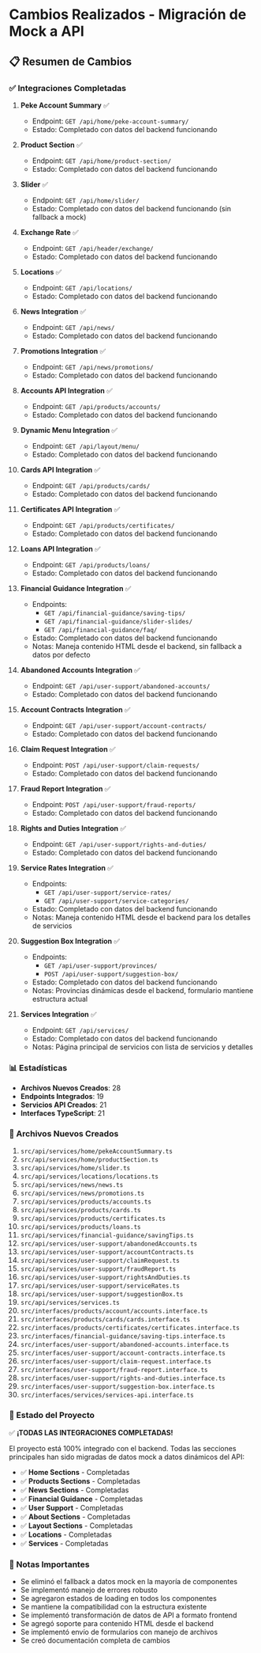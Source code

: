 # Cambios Realizados - Migración de Mock a API

## 📋 Resumen de Cambios

### ✅ Integraciones Completadas

1. **Peke Account Summary** ✅
   - Endpoint: `GET /api/home/peke-account-summary/`
   - Estado: Completado con datos del backend funcionando

2. **Product Section** ✅
   - Endpoint: `GET /api/home/product-section/`
   - Estado: Completado con datos del backend funcionando

3. **Slider** ✅
   - Endpoint: `GET /api/home/slider/`
   - Estado: Completado con datos del backend funcionando (sin fallback a mock)

4. **Exchange Rate** ✅
   - Endpoint: `GET /api/header/exchange/`
   - Estado: Completado con datos del backend funcionando

5. **Locations** ✅
   - Endpoint: `GET /api/locations/`
   - Estado: Completado con datos del backend funcionando

6. **News Integration** ✅
   - Endpoint: `GET /api/news/`
   - Estado: Completado con datos del backend funcionando

7. **Promotions Integration** ✅
   - Endpoint: `GET /api/news/promotions/`
   - Estado: Completado con datos del backend funcionando

8. **Accounts API Integration** ✅
   - Endpoint: `GET /api/products/accounts/`
   - Estado: Completado con datos del backend funcionando

9. **Dynamic Menu Integration** ✅
   - Endpoint: `GET /api/layout/menu/`
   - Estado: Completado con datos del backend funcionando

10. **Cards API Integration** ✅
    - Endpoint: `GET /api/products/cards/`
    - Estado: Completado con datos del backend funcionando

11. **Certificates API Integration** ✅
    - Endpoint: `GET /api/products/certificates/`
    - Estado: Completado con datos del backend funcionando

12. **Loans API Integration** ✅
    - Endpoint: `GET /api/products/loans/`
    - Estado: Completado con datos del backend funcionando

13. **Financial Guidance Integration** ✅
    - Endpoints: 
      - `GET /api/financial-guidance/saving-tips/`
      - `GET /api/financial-guidance/slider-slides/`
      - `GET /api/financial-guidance/faq/`
    - Estado: Completado con datos del backend funcionando
    - Notas: Maneja contenido HTML desde el backend, sin fallback a datos por defecto

14. **Abandoned Accounts Integration** ✅
    - Endpoint: `GET /api/user-support/abandoned-accounts/`
    - Estado: Completado con datos del backend funcionando

15. **Account Contracts Integration** ✅
    - Endpoint: `GET /api/user-support/account-contracts/`
    - Estado: Completado con datos del backend funcionando

16. **Claim Request Integration** ✅
    - Endpoint: `POST /api/user-support/claim-requests/`
    - Estado: Completado con datos del backend funcionando

17. **Fraud Report Integration** ✅
    - Endpoint: `POST /api/user-support/fraud-reports/`
    - Estado: Completado con datos del backend funcionando

18. **Rights and Duties Integration** ✅
    - Endpoint: `GET /api/user-support/rights-and-duties/`
    - Estado: Completado con datos del backend funcionando

19. **Service Rates Integration** ✅
    - Endpoints: 
      - `GET /api/user-support/service-rates/`
      - `GET /api/user-support/service-categories/`
    - Estado: Completado con datos del backend funcionando
    - Notas: Maneja contenido HTML desde el backend para los detalles de servicios

20. **Suggestion Box Integration** ✅
    - Endpoints: 
      - `GET /api/user-support/provinces/`
      - `POST /api/user-support/suggestion-box/`
    - Estado: Completado con datos del backend funcionando
    - Notas: Provincias dinámicas desde el backend, formulario mantiene estructura actual

21. **Services Integration** ✅
    - Endpoint: `GET /api/services/`
    - Estado: Completado con datos del backend funcionando
    - Notas: Página principal de servicios con lista de servicios y detalles

### 📊 Estadísticas

- **Archivos Nuevos Creados**: 28
- **Endpoints Integrados**: 19
- **Servicios API Creados**: 21
- **Interfaces TypeScript**: 21

### 🔧 Archivos Nuevos Creados

1. `src/api/services/home/pekeAccountSummary.ts`
2. `src/api/services/home/productSection.ts`
3. `src/api/services/home/slider.ts`
4. `src/api/services/locations/locations.ts`
5. `src/api/services/news/news.ts`
6. `src/api/services/news/promotions.ts`
7. `src/api/services/products/accounts.ts`
8. `src/api/services/products/cards.ts`
9. `src/api/services/products/certificates.ts`
10. `src/api/services/products/loans.ts`
11. `src/api/services/financial-guidance/savingTips.ts`
12. `src/api/services/user-support/abandonedAccounts.ts`
13. `src/api/services/user-support/accountContracts.ts`
14. `src/api/services/user-support/claimRequest.ts`
15. `src/api/services/user-support/fraudReport.ts`
16. `src/api/services/user-support/rightsAndDuties.ts`
17. `src/api/services/user-support/serviceRates.ts`
18. `src/api/services/user-support/suggestionBox.ts`
19. `src/api/services/services.ts`
20. `src/interfaces/products/account/accounts.interface.ts`
21. `src/interfaces/products/cards/cards.interface.ts`
22. `src/interfaces/products/certificates/certificates.interface.ts`
23. `src/interfaces/financial-guidance/saving-tips.interface.ts`
24. `src/interfaces/user-support/abandoned-accounts.interface.ts`
25. `src/interfaces/user-support/account-contracts.interface.ts`
26. `src/interfaces/user-support/claim-request.interface.ts`
27. `src/interfaces/user-support/fraud-report.interface.ts`
28. `src/interfaces/user-support/rights-and-duties.interface.ts`
29. `src/interfaces/user-support/suggestion-box.interface.ts`
30. `src/interfaces/services/services-api.interface.ts`

### 🎯 Estado del Proyecto

✅ **¡TODAS LAS INTEGRACIONES COMPLETADAS!** 

El proyecto está 100% integrado con el backend. Todas las secciones principales han sido migradas de datos mock a datos dinámicos del API:

- ✅ **Home Sections** - Completadas
- ✅ **Products Sections** - Completadas  
- ✅ **News Sections** - Completadas
- ✅ **Financial Guidance** - Completadas
- ✅ **User Support** - Completadas
- ✅ **About Sections** - Completadas
- ✅ **Layout Sections** - Completadas
- ✅ **Locations** - Completadas
- ✅ **Services** - Completadas

### 📝 Notas Importantes

- Se eliminó el fallback a datos mock en la mayoría de componentes
- Se implementó manejo de errores robusto
- Se agregaron estados de loading en todos los componentes
- Se mantiene la compatibilidad con la estructura existente
- Se implementó transformación de datos de API a formato frontend
- Se agregó soporte para contenido HTML desde el backend
- Se implementó envío de formularios con manejo de archivos
- Se creó documentación completa de cambios